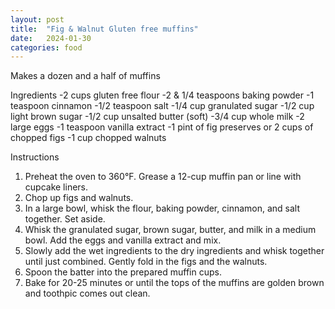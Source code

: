 ```yaml
---
layout: post
title:  "Fig & Walnut Gluten free muffins"
date:   2024-01-30
categories: food
---
```

Makes a dozen and a half of muffins

Ingredients
-2 cups gluten free flour
-2 & 1/4 teaspoons baking powder
-1 teaspoon cinnamon
-1/2 teaspoon salt 
-1/4 cup granulated sugar
-1/2 cup  light brown sugar
-1/2 cup  unsalted butter (soft)
-3/4 cup whole milk
-2 large eggs
-1 teaspoon vanilla extract
-1 pint of fig preserves or 2 cups of chopped figs
-1 cup chopped walnuts

Instructions
1. Preheat the oven to 360°F. Grease a 12-cup muffin pan or line with cupcake liners.
2. Chop up figs and walnuts. 
3. In a large bowl, whisk the flour, baking powder, cinnamon, and salt together. Set aside.
4. Whisk the granulated sugar, brown sugar, butter, and milk in a medium bowl. Add the eggs and vanilla extract and mix.
5. Slowly add the wet ingredients to the dry ingredients and whisk together until just combined. Gently fold in the figs and the walnuts.
6. Spoon the batter into the prepared muffin cups.
7. Bake for 20-25 minutes or until the tops of the muffins are golden brown and toothpic comes out clean. 
